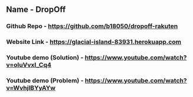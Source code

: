 ## Name - DropOff

### Github Repo - https://github.com/b18050/dropoff-rakuten

### Website Link - https://glacial-island-83931.herokuapp.com

### Youtube demo (Solution) - https://www.youtube.com/watch?v=oIuVvxI_Cq4

### Youtube demo (Problem) - https://www.youtube.com/watch?v=WvhjlBYyAYw

